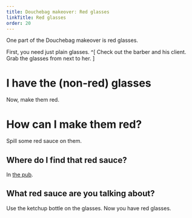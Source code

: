 ```yaml
---
title: Douchebag makeover: Red glasses
linkTitle: Red glasses
order: 20
---
```


One part of the Douchebag makeover is red glasses.

First, you need just plain glasses. ^[ Check out the barber and his client. Grab the glasses from next to her. ]

# I have the (non-red) glasses
Now, make them red.

# How can I make them red?
Spill some red sauce on them.

## Where do I find that red sauce?
In [the pub](../get-into-pub.md).

## What red sauce are you talking about?
Use the ketchup bottle on the glasses. Now you have red glasses.
